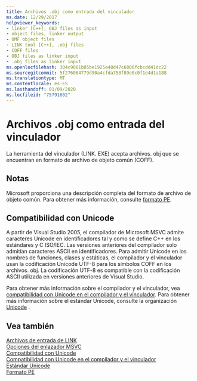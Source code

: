 ```yaml
---
title: Archivos .obj como entrada del vinculador
ms.date: 12/29/2017
helpviewer_keywords:
- linker [C++], OBJ files as input
- object files, linker output
- OMF object files
- LINK tool [C++], .obj files
- COFF files
- OBJ files as linker input
- .obj files as linker input
ms.openlocfilehash: 304c9861b85be1925e48d47c6006fcbcdd41dc22
ms.sourcegitcommit: 5f276064779d90a4cfda758f89e0c0f1e4d1a188
ms.translationtype: MT
ms.contentlocale: es-ES
ms.lasthandoff: 01/09/2020
ms.locfileid: "75791602"
---
```

# <a name="obj-files-as-linker-input"></a>Archivos .obj como entrada del vinculador

La herramienta del vinculador (LINK. EXE) acepta archivos. obj que se encuentran en formato de archivo de objeto común (COFF).

## <a name="remarks"></a>Notas

Microsoft proporciona una descripción completa del formato de archivo de objeto común. Para obtener más información, consulte [formato PE](/windows/win32/Debug/pe-format).

## <a name="unicode-support"></a>Compatibilidad con Unicode

A partir de Visual Studio 2005, el compilador de Microsoft MSVC admite caracteres Unicode en identificadores tal y como se define C++ en los estándares y C ISO/IEC. Las versiones anteriores del compilador solo admitían caracteres ASCII en identificadores. Para admitir Unicode en los nombres de funciones, clases y estáticas, el compilador y el vinculador usan la codificación Unicode UTF-8 para los símbolos COFF en los archivos. obj. La codificación UTF-8 es compatible con la codificación ASCII utilizada en versiones anteriores de Visual Studio.

Para obtener más información sobre el compilador y el vinculador, vea [compatibilidad con Unicode en el compilador y el vinculador](unicode-support-in-the-compiler-and-linker.md). Para obtener más información sobre el estándar Unicode, consulte la organización [Unicode](https://home.unicode.org/) .

## <a name="see-also"></a>Vea también

[Archivos de entrada de LINK](link-input-files.md)<br/>
[Opciones del enlazador MSVC](linker-options.md)<br/>
[Compatibilidad con Unicode](../../text/support-for-unicode.md)<br/>
[Compatibilidad con Unicode en el compilador y el vinculador](unicode-support-in-the-compiler-and-linker.md)<br/>
[Estándar Unicode](https://home.unicode.org/)<br/>
[Formato PE](/windows/win32/Debug/pe-format)
